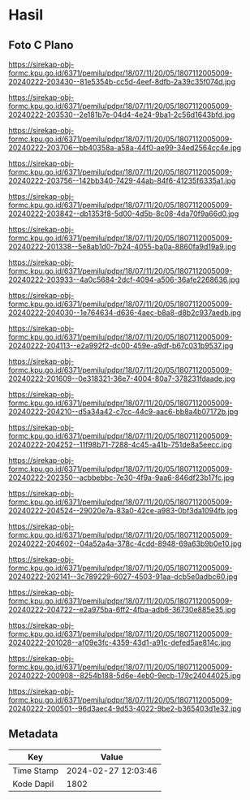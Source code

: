 # Hasil

## Foto C Plano

https://sirekap-obj-formc.kpu.go.id/6371/pemilu/pdpr/18/07/11/20/05/1807112005009-20240222-203430--81e5354b-cc5d-4eef-8dfb-2a39c35f074d.jpg

https://sirekap-obj-formc.kpu.go.id/6371/pemilu/pdpr/18/07/11/20/05/1807112005009-20240222-203530--2e181b7e-04d4-4e24-9ba1-2c56d1643bfd.jpg

https://sirekap-obj-formc.kpu.go.id/6371/pemilu/pdpr/18/07/11/20/05/1807112005009-20240222-203706--bb40358a-a58a-44f0-ae99-34ed2564cc4e.jpg

https://sirekap-obj-formc.kpu.go.id/6371/pemilu/pdpr/18/07/11/20/05/1807112005009-20240222-203756--142bb340-7429-44ab-84f6-41235f6335a1.jpg

https://sirekap-obj-formc.kpu.go.id/6371/pemilu/pdpr/18/07/11/20/05/1807112005009-20240222-203842--db1353f8-5d00-4d5b-8c08-4da70f9a66d0.jpg

https://sirekap-obj-formc.kpu.go.id/6371/pemilu/pdpr/18/07/11/20/05/1807112005009-20240222-201338--5e8ab1d0-7b24-4055-ba0a-8860fa9d19a9.jpg

https://sirekap-obj-formc.kpu.go.id/6371/pemilu/pdpr/18/07/11/20/05/1807112005009-20240222-203933--4a0c5684-2dcf-4094-a506-36afe2268636.jpg

https://sirekap-obj-formc.kpu.go.id/6371/pemilu/pdpr/18/07/11/20/05/1807112005009-20240222-204030--1e764634-d636-4aec-b8a8-d8b2c937aedb.jpg

https://sirekap-obj-formc.kpu.go.id/6371/pemilu/pdpr/18/07/11/20/05/1807112005009-20240222-204113--e2a992f2-dc00-459e-a9df-b67c031b9537.jpg

https://sirekap-obj-formc.kpu.go.id/6371/pemilu/pdpr/18/07/11/20/05/1807112005009-20240222-201609--0e318321-36e7-4004-80a7-378231fdaade.jpg

https://sirekap-obj-formc.kpu.go.id/6371/pemilu/pdpr/18/07/11/20/05/1807112005009-20240222-204210--d5a34a42-c7cc-44c9-aac6-bb8a4b07172b.jpg

https://sirekap-obj-formc.kpu.go.id/6371/pemilu/pdpr/18/07/11/20/05/1807112005009-20240222-204252--11f98b71-7288-4c45-a41b-751de8a5eecc.jpg

https://sirekap-obj-formc.kpu.go.id/6371/pemilu/pdpr/18/07/11/20/05/1807112005009-20240222-202350--acbbebbc-7e30-4f9a-9aa6-846df23b17fc.jpg

https://sirekap-obj-formc.kpu.go.id/6371/pemilu/pdpr/18/07/11/20/05/1807112005009-20240222-204524--29020e7a-83a0-42ce-a983-0bf3da1094fb.jpg

https://sirekap-obj-formc.kpu.go.id/6371/pemilu/pdpr/18/07/11/20/05/1807112005009-20240222-204602--04a52a4a-378c-4cdd-8948-69a63b9b0e10.jpg

https://sirekap-obj-formc.kpu.go.id/6371/pemilu/pdpr/18/07/11/20/05/1807112005009-20240222-202141--3c789229-6027-4503-91aa-dcb5e0adbc60.jpg

https://sirekap-obj-formc.kpu.go.id/6371/pemilu/pdpr/18/07/11/20/05/1807112005009-20240222-204722--e2a975ba-6ff2-4fba-adb6-36730e885e35.jpg

https://sirekap-obj-formc.kpu.go.id/6371/pemilu/pdpr/18/07/11/20/05/1807112005009-20240222-201028--af09e3fc-4359-43d1-a91c-defed5ae814c.jpg

https://sirekap-obj-formc.kpu.go.id/6371/pemilu/pdpr/18/07/11/20/05/1807112005009-20240222-200908--8254b188-5d6e-4eb0-9ecb-179c24044025.jpg

https://sirekap-obj-formc.kpu.go.id/6371/pemilu/pdpr/18/07/11/20/05/1807112005009-20240222-200501--96d3aec4-9d53-4022-9be2-b365403d1e32.jpg


## Metadata

| Key        | Value               |
| ---------- | ------------------- |
| Time Stamp | 2024-02-27 12:03:46 |
| Kode Dapil | 1802                |




